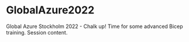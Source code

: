 # GlobalAzure2022
Global Azure Stockholm 2022 - Chalk up! Time for some advanced Bicep training. Session content.
